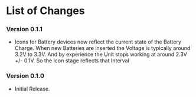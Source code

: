 # List of Changes

### Version 0.1.1
* Icons for Battery devices now reflect the current state of the Battery Charge. When new Batteries are inserted the Voltage is typically around 3.2V to 3.3V. And by experience the Unit stops working at around 2.3V +/- 0.1V. So the Icon stage reflects that Interval

### Version 0.1.0
* Initial Release.
